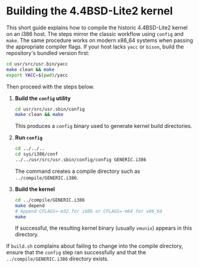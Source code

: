 # Building the 4.4BSD-Lite2 kernel

This short guide explains how to compile the historic 4.4BSD-Lite2 kernel on an i386 host. The steps mirror the classic workflow using `config` and `make`. The same procedure works on modern x86_64 systems when passing the appropriate compiler flags.
If your host lacks `yacc` or `bison`, build the repository's bundled version first:
```sh
cd usr/src/usr.bin/yacc
make clean && make
export YACC=$(pwd)/yacc
```
Then proceed with the steps below.


1. **Build the `config` utility**
   ```sh
   cd usr/src/usr.sbin/config
   make clean && make
   ```
   This produces a `config` binary used to generate kernel build directories.

2. **Run `config`**
   ```sh
   cd ../../..
   cd sys/i386/conf
   ../../usr/src/usr.sbin/config/config GENERIC.i386
   ```
   The command creates a compile directory such as `../compile/GENERIC.i386`.

3. **Build the kernel**
   ```sh
   cd ../compile/GENERIC.i386
   make depend
   # Append CFLAGS=-m32 for i686 or CFLAGS=-m64 for x86_64
   make
   ```
   If successful, the resulting kernel binary (usually `vmunix`) appears in this directory.

If `build.sh` complains about failing to change into the compile directory, ensure that the `config` step ran successfully and that the `../compile/GENERIC.i386` directory exists.
